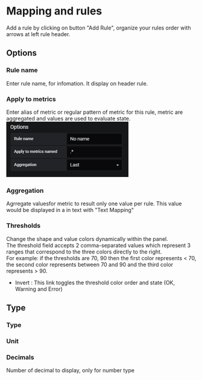 # Mapping and rules
Add a rule by clicking on button "Add Rule", organize your rules order with arrows at left rule header.

## Options
### Rule name
Enter rule name, for infomation. It display on header rule.

### Apply to metrics 
Enter alias of metric or regular pattern of metric for this rule, metric are aggregated and values are used to evaluate state.
![Metrics name example](images/mp_metrics_name.png)

### Aggregation
Agrregate valuesfor metric to result only one value per rule. This value would be displayed in a in text with "Text Mapping"

### Thresholds
Change the shape and value colors dynamically within the panel.  
The threshold field accepts 2 comma-separated values which represent 3 ranges that correspond to the three colors directly to the right.  
For example: if the thresholds are 70, 90 then the first color represents < 70, the second color represents between 70 and 90 and the third color represents > 90.

  - Invert : This link toggles the threshold color order and state (OK, Warning and Error)

## Type

### Type
### Unit
### Decimals
Number of decimal to display, only for number type